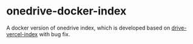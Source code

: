 # onedrive-docker-index

A docker version of onedrive index, which is developed based on [drive-vercel-index](https://github.com/spencerwooo/onedrive-vercel-indexone) with bug fix.



